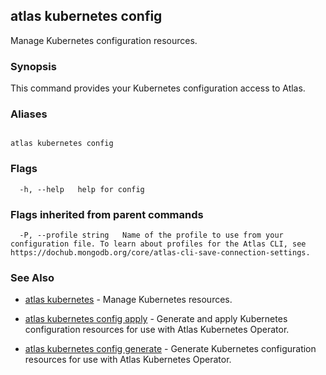 ## atlas kubernetes config

Manage Kubernetes configuration resources.


### Synopsis

This command provides your Kubernetes configuration access to Atlas.




### Aliases
```

atlas kubernetes config
```



### Flags

```
  -h, --help   help for config

```


### Flags inherited from parent commands

```
  -P, --profile string   Name of the profile to use from your configuration file. To learn about profiles for the Atlas CLI, see https://dochub.mongodb.org/core/atlas-cli-save-connection-settings.

```

### See Also


* [atlas kubernetes](atlas_kubernetes.md)	- Manage Kubernetes resources.

* [atlas kubernetes config apply](atlas_kubernetes_config_apply.md)	- Generate and apply Kubernetes configuration resources for use with Atlas Kubernetes Operator.

* [atlas kubernetes config generate](atlas_kubernetes_config_generate.md)	- Generate Kubernetes configuration resources for use with Atlas Kubernetes Operator.



